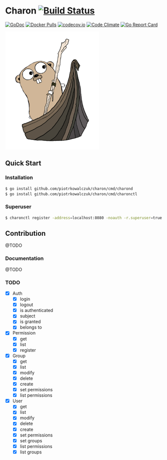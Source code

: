 # Charon [![Build Status](https://travis-ci.org/piotrkowalczuk/charon.svg?branch=master)](https://travis-ci.org/piotrkowalczuk/charon)

[![GoDoc](https://godoc.org/github.com/piotrkowalczuk/charon?status.svg)](http://godoc.org/github.com/piotrkowalczuk/charon)
[![Docker Pulls](https://img.shields.io/docker/pulls/piotrkowalczuk/charon.svg?maxAge=604800)](https://hub.docker.com/r/piotrkowalczuk/charon/)
[![codecov.io](https://codecov.io/github/piotrkowalczuk/charon/coverage.svg?branch=master)](https://codecov.io/github/piotrkowalczuk/charon?branch=master)
[![Code Climate](https://codeclimate.com/github/piotrkowalczuk/charon/badges/gpa.svg)](https://codeclimate.com/github/piotrkowalczuk/charon)
[![Go Report Card](https://goreportcard.com/badge/github.com/piotrkowalczuk/charon)](https://goreportcard.com/report/github.com/piotrkowalczuk/charon)

<img src="/data/logo/charon.png?raw=true" width="300">

## Quick Start

### Installation

```bash
$ go install github.com/piotrkowalczuk/charon/cmd/charond
$ go install github.com/piotrkowalczuk/charon/cmd/charonctl
```

### Superuser

```bash
$ charonctl register -address=localhost:8080 -noauth -r.superuser=true -r.username="j.snow@gmail.com" -r.password=123 -r.firstname=John -r.lastname=Snow
```

## Contribution

@TODO

### Documentation

@TODO

### TODO
- [x] Auth
    - [x] login
    - [x] logout
    - [x] is authenticated
    - [x] subject
    - [x] is granted
    - [x] belongs to
- [x] Permission
	- [x] get
    - [x] list
    - [x] register
- [x] Group
    - [x] get
    - [x] list
    - [x] modify
    - [x] delete
    - [x] create
    - [x] set permissions
    - [x] list permissions
- [x] User
    - [x] get
    - [x] list
    - [x] modify
    - [x] delete
    - [x] create
    - [x] set permissions
    - [x] set groups
    - [x] list permissions
    - [x] list groups
